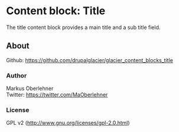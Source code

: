 # Content block: Title
The title content block provides a main title and a sub title field.

## About
Github: https://github.com/drupalglacier/glacier_content_blocks_title

### Author
Markus Oberlehner  
Twitter: https://twitter.com/MaOberlehner

### License
GPL v2 (http://www.gnu.org/licenses/gpl-2.0.html)

